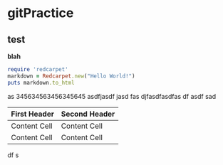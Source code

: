 # gitPractice
<html>
<h2>test</h2>


<b>blah</b>
<br>

```ruby
require 'redcarpet'
markdown = Redcarpet.new("Hello World!")
puts markdown.to_html
```


as
345634563456345645
asdfjasdf
jasd
fas
djfasdfasdfas
df
asdf
sad

First Header  | Second Header
------------- | -------------
Content Cell  | Content Cell
Content Cell  | Content Cell
 
 
df
s

</html>
